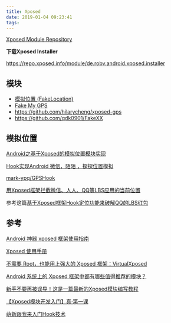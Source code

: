 ```yaml
---
title: Xposed
date: 2019-01-04 09:23:41
tags:
---
```


[Xposed Module Repository](https://repo.xposed.info/)

**下载Xposed Installer**

https://repo.xposed.info/module/de.robv.android.xposed.installer

## 模块

- [模拟位置 (FakeLocation)](https://repo.xposed.info/module/com.rong.xposed.fakelocation)
- [Fake My GPS](https://repo.xposed.info/module/com.fakemygps.android)
- https://github.com/hilarycheng/xposed-gps
- https://github.com/qdk0901/FakeXX



## 模拟位置

[Android之基于Xposed的模拟位置模块实现](https://www.jianshu.com/p/796e94d8af31)

[Hook实现Android 微信，陌陌 ，探探位置模拟](https://blog.csdn.net/u012889434/article/details/61921933)

[mark-ypq/GPSHook](https://github.com/mark-ypq/GPSHook)

[用Xposed框架拦截微信、人人、QQ等LBS应用的当前位置](https://blog.csdn.net/u011000290/article/details/46925713)

参考这篇[基于Xposed框架Hook定位功能来破解QQ的LBS红包](http://littlerich.top/2017/01/17/%E5%9F%BA%E4%BA%8EXposed%E6%A1%86%E6%9E%B6Hook%E5%AE%9A%E4%BD%8D%E5%8A%9F%E8%83%BD%E6%9D%A5%E7%A0%B4%E8%A7%A3QQ%E7%9A%84LBS%E7%BA%A2%E5%8C%85/)

## 参考

[Android 神器 xposed 框架使用指南](https://blog.csdn.net/fuchaosz/article/details/53143216)

[Xposed 使用手册](https://www.jianshu.com/p/655a07b687ec)

[不需要 Root，也能用上强大的 Xposed 框架：VirtualXposed](https://sspai.com/post/44447)

[Android 系统上的 Xposed 框架中都有哪些值得推荐的模块？](https://www.zhihu.com/question/22063862)

[新手不要再被误导！这是一篇最新的Xposed模块编写教程](https://www.freebuf.com/articles/terminal/189021.html)

[【Xposed模块开发入门】真·第一课](https://www.52pojie.cn/thread-688466-1-1.html)

[萌新跟我来入门Hook技术](https://www.52pojie.cn/thread-682743-1-1.html)